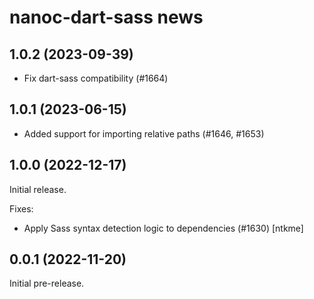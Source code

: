 # nanoc-dart-sass news

## 1.0.2 (2023-09-39)

- Fix dart-sass compatibility (#1664)

## 1.0.1 (2023-06-15)

- Added support for importing relative paths (#1646, #1653)

## 1.0.0 (2022-12-17)

Initial release.

Fixes:

- Apply Sass syntax detection logic to dependencies (#1630) [ntkme]

## 0.0.1 (2022-11-20)

Initial pre-release.
